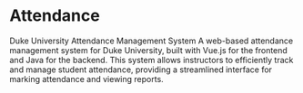 # Attendance
Duke University Attendance Management System  A web-based attendance management system for Duke University, built with Vue.js for the frontend and Java for the backend. This system allows instructors to efficiently track and manage student attendance, providing a streamlined interface for marking attendance and viewing reports.
